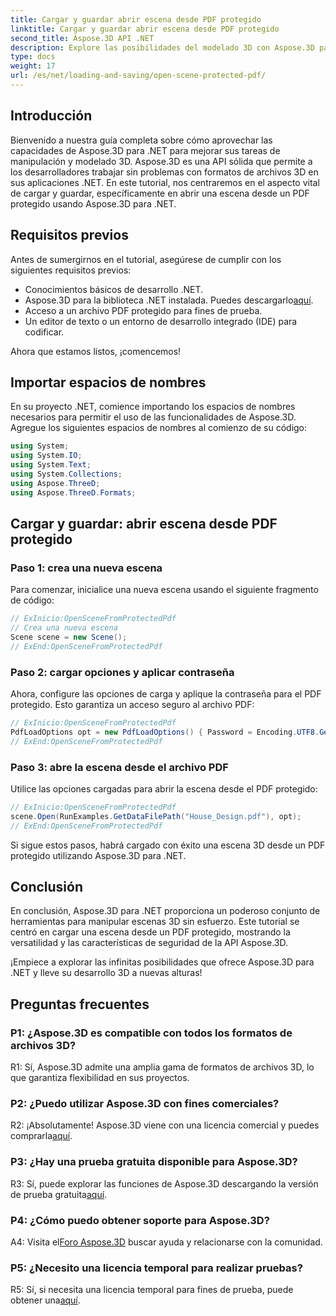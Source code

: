 ```yaml
---
title: Cargar y guardar abrir escena desde PDF protegido
linktitle: Cargar y guardar abrir escena desde PDF protegido
second_title: Aspose.3D API .NET
description: Explore las posibilidades del modelado 3D con Aspose.3D para .NET. Aprenda a abrir escenas de archivos PDF protegidos en nuestra guía paso a paso.
type: docs
weight: 17
url: /es/net/loading-and-saving/open-scene-protected-pdf/
---
```

## Introducción

Bienvenido a nuestra guía completa sobre cómo aprovechar las capacidades de Aspose.3D para .NET para mejorar sus tareas de manipulación y modelado 3D. Aspose.3D es una API sólida que permite a los desarrolladores trabajar sin problemas con formatos de archivos 3D en sus aplicaciones .NET. En este tutorial, nos centraremos en el aspecto vital de cargar y guardar, específicamente en abrir una escena desde un PDF protegido usando Aspose.3D para .NET.

## Requisitos previos

Antes de sumergirnos en el tutorial, asegúrese de cumplir con los siguientes requisitos previos:

- Conocimientos básicos de desarrollo .NET.
-  Aspose.3D para la biblioteca .NET instalada. Puedes descargarlo[aquí](https://releases.aspose.com/3d/net/).
- Acceso a un archivo PDF protegido para fines de prueba.
- Un editor de texto o un entorno de desarrollo integrado (IDE) para codificar.

Ahora que estamos listos, ¡comencemos!

## Importar espacios de nombres

En su proyecto .NET, comience importando los espacios de nombres necesarios para permitir el uso de las funcionalidades de Aspose.3D. Agregue los siguientes espacios de nombres al comienzo de su código:

```csharp
using System;
using System.IO;
using System.Text;
using System.Collections;
using Aspose.ThreeD;
using Aspose.ThreeD.Formats;
```

## Cargar y guardar: abrir escena desde PDF protegido

### Paso 1: crea una nueva escena

Para comenzar, inicialice una nueva escena usando el siguiente fragmento de código:

```csharp
// ExInicio:OpenSceneFromProtectedPdf
// Crea una nueva escena
Scene scene = new Scene();
// ExEnd:OpenSceneFromProtectedPdf
```

### Paso 2: cargar opciones y aplicar contraseña

Ahora, configure las opciones de carga y aplique la contraseña para el PDF protegido. Esto garantiza un acceso seguro al archivo PDF:

```csharp
// ExInicio:OpenSceneFromProtectedPdf
PdfLoadOptions opt = new PdfLoadOptions() { Password = Encoding.UTF8.GetBytes("password") };
// ExEnd:OpenSceneFromProtectedPdf
```

### Paso 3: abre la escena desde el archivo PDF

Utilice las opciones cargadas para abrir la escena desde el PDF protegido:

```csharp
// ExInicio:OpenSceneFromProtectedPdf
scene.Open(RunExamples.GetDataFilePath("House_Design.pdf"), opt);
// ExEnd:OpenSceneFromProtectedPdf
```

Si sigue estos pasos, habrá cargado con éxito una escena 3D desde un PDF protegido utilizando Aspose.3D para .NET.

## Conclusión

En conclusión, Aspose.3D para .NET proporciona un poderoso conjunto de herramientas para manipular escenas 3D sin esfuerzo. Este tutorial se centró en cargar una escena desde un PDF protegido, mostrando la versatilidad y las características de seguridad de la API Aspose.3D.

¡Empiece a explorar las infinitas posibilidades que ofrece Aspose.3D para .NET y lleve su desarrollo 3D a nuevas alturas!

## Preguntas frecuentes

### P1: ¿Aspose.3D es compatible con todos los formatos de archivos 3D?

R1: Sí, Aspose.3D admite una amplia gama de formatos de archivos 3D, lo que garantiza flexibilidad en sus proyectos.

### P2: ¿Puedo utilizar Aspose.3D con fines comerciales?

 R2: ¡Absolutamente! Aspose.3D viene con una licencia comercial y puedes comprarla[aquí](https://purchase.aspose.com/buy).

### P3: ¿Hay una prueba gratuita disponible para Aspose.3D?

 R3: Sí, puede explorar las funciones de Aspose.3D descargando la versión de prueba gratuita[aquí](https://releases.aspose.com/).

### P4: ¿Cómo puedo obtener soporte para Aspose.3D?

 A4: Visita el[Foro Aspose.3D](https://forum.aspose.com/c/3d/18) buscar ayuda y relacionarse con la comunidad.

### P5: ¿Necesito una licencia temporal para realizar pruebas?

 R5: Sí, si necesita una licencia temporal para fines de prueba, puede obtener una[aquí](https://purchase.aspose.com/temporary-license/).